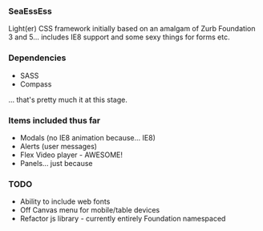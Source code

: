 ### SeaEssEss

Light(er) CSS framework initially based on an amalgam of Zurb Foundation 3 and 5... includes IE8 support and some
sexy things for forms etc.

### Dependencies
- SASS
- Compass

... that's pretty much it at this stage.

### Items included thus far
- Modals (no IE8 animation because... IE8)
- Alerts (user messages)
- Flex Video player - AWESOME!
- Panels... just because

### TODO
- Ability to include web fonts
- Off Canvas menu for mobile/table devices
- Refactor js library - currently entirely Foundation namespaced